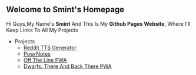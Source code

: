 ## Welcome to Smint's Homepage
Hi Guys,My Name's **Smint** And This Is My **Github Pages Website**, Where I'll Keep Links To All My Projects

- Projects
  - [Reddit TTS Generator](https://smintgaming.github.io/RedditTTSGenerator/index.html)
  - [PowrNotes](https://smintgaming.github.io/notes-pwa/)
  - [Off The Line PWA](https://smintgaming.github.io/off-the-line-pwa/)
  - [Dwarfs: There And Back There PWA](https://smintgaming.github.io/dwarfs-pwa/)
